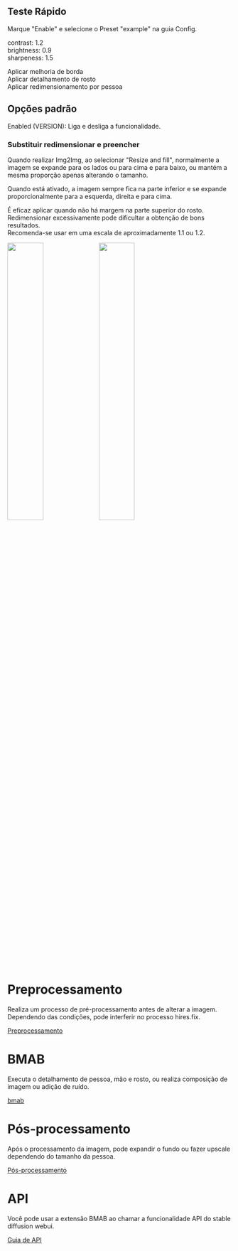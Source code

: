 
## Teste Rápido

Marque "Enable" e selecione o Preset "example" na guia Config.

contrast: 1.2   
brightness: 0.9   
sharpeness: 1.5

Aplicar melhoria de borda   
Aplicar detalhamento de rosto   
Aplicar redimensionamento por pessoa   



## Opções padrão

Enabled (VERSION): Liga e desliga a funcionalidade.

### Substituir redimensionar e preencher

Quando realizar Img2Img, ao selecionar "Resize and fill", normalmente a imagem se expande 
para os lados ou para cima e para baixo, ou mantém a mesma proporção apenas alterando o tamanho.

Quando está ativado, a imagem sempre fica na parte inferior e se expande proporcionalmente 
para a esquerda, direita e para cima.

É eficaz aplicar quando não há margem na parte superior do rosto.   
Redimensionar excessivamente pode dificultar a obtenção de bons resultados.   
Recomenda-se usar em uma escala de aproximadamente 1.1 ou 1.2.   

<p>
<img src="https://i.ibb.co/j3WzZrc/00408-3188840002.png" width="40%">
<img src="https://i.ibb.co/ZWMWVFB/00409-3188840002.png" width="40%">
</p>

<br>
<br>
<br>

# Preprocessamento

Realiza um processo de pré-processamento antes de alterar a imagem.   
Dependendo das condições, pode interferir no processo hires.fix.

<a href="./preprocess.md">Preprocessamento</a>

# BMAB

Executa o detalhamento de pessoa, mão e rosto, ou realiza composição de imagem ou adição de ruído.

<a href="./bmab.md">bmab</a>

# Pós-processamento

Após o processamento da imagem, pode expandir o fundo ou fazer upscale dependendo do tamanho da pessoa.

<a href="./postprocess.md">Pós-processamento</a>


# API

Você pode usar a extensão BMAB ao chamar a funcionalidade API do stable diffusion webui.

<a href="./api.md">Guia de API</a>
